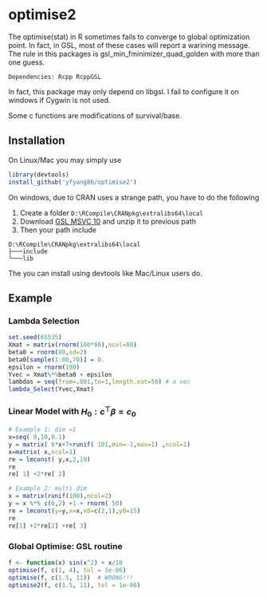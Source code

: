 optimise2
=========

The optimise(stat) in R sometimes fails to converge to global optimization point. In fact, in GSL, most of these cases will report a warining message. The rule in this packages is gsl_min_fminimizer_quad_golden with more than one guess.

    Dependencies: Rcpp RcppGSL

In fact, this package may only depend on libgsl. I fail to configure it on windows if Cygwin is not used.

Some c functions are modifications of survival/base. 

Installation
------------

On Linux/Mac you may simply use

```r
library(devtools)
install_github('yfyang86/optimise2')
```

On windows, due to CRAN uses a strange path, you have to do the following

 1. Create a folder `D:\RCompile\CRANpkg\extralibs64\local`    
 2. Download [GSL MSVC 10](http://www.icub.org/download/packages/windows/msvc10/gsl-1.14-bin-msvc10.zip) and unzip it to previous path
 3. Then your path include

 ```batch
 D:\RCompile\CRANpkg\extralibs64\local
 ├───include
 └───lib
 ```
 The you can install using devtools like Mac/Linux users do.

 Example
---------------

### Lambda Selection

 ```r
 set.seed(65535)
 Xmat = matrix(rnorm(100*80),ncol=80)
 beta0 = rnorm(80,sd=2)
 beta0[sample(1:80,70)] = 0.
 epsilon = rnorm(100)
 Yvec = Xmat%*%beta0 + epsilon
 lambdas = seq(from=.001,to=1,length.out=50) # a vec
 lambda_Select(Yvec,Xmat)
 ```

### Linear Model with $H_0: c^\top \beta = c_0$
 
 ```r
 # Example 1: dim =1
 x=seq( 0,10,0.1) 
 y = matrix( 6*x+7+runif( 101,min=-1,max=1) ,ncol=1) 
 x=matrix( x,ncol=1) 
 re = lmconst( y,x,2,19) 
 re
 re[ 1] +2*re[ 2] 
 
 # Example 2: multi dim
 x = matrix(runif(100),ncol=2) 
 y = x %*% c(6,2) +1 + rnorm( 50) 
 re = lmconst(y=y,x=x,x0=c(2,1),y0=15) 
 re
 re[1] +2*re[2] +re[ 3] 
 ```

### Global Optimise: GSL routine

 ```r
 f <- function(x) sin(x^2) + x/10
 optimise(f, c(1, 4), tol = 1e-06)
 optimise(f, c(1.5, 11))  # WRONG!!!
 optimise2(f, c(1.5, 11), tol = 1e-06)
 ```